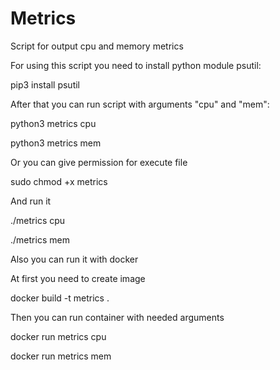 # Metrics
Script for output cpu and memory metrics


For using this script you need to install python module psutil:


pip3 install psutil


After that you can run script with arguments "cpu" and "mem":


python3 metrics cpu

python3 metrics mem

Or you can give permission for execute file 


sudo chmod +x metrics


And run it


./metrics cpu

./metrics mem



Also you can run it with docker 


At first you need to create image


docker build -t metrics .


Then you can run container with needed arguments


docker run metrics cpu

docker run metrics mem

